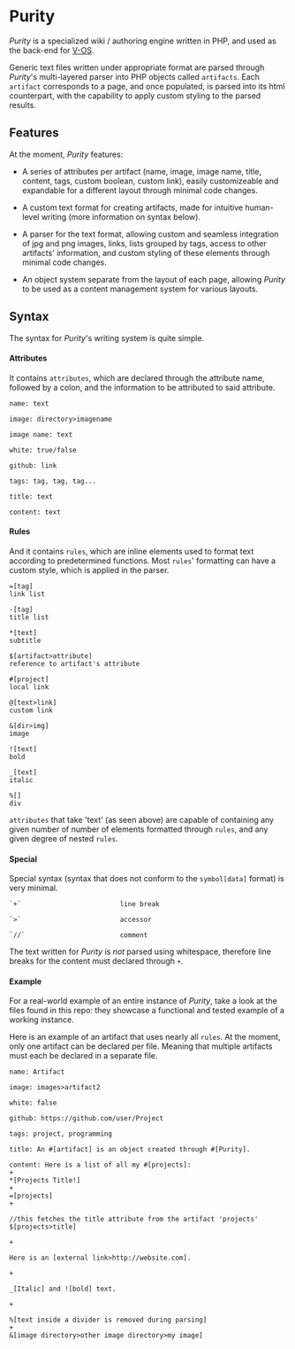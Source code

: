 # Purity

_Purity_ is a specialized wiki / authoring engine written in PHP, and used as the back-end for [V-OS](http://v-os.ca).

Generic text files written under appropriate format are parsed through _Purity_'s multi-layered parser into PHP objects called `artifacts`. Each `artifact` corresponds to a page, and once populated, is parsed into its html counterpart, with the capability to apply custom styling to the parsed results.

## Features

At the moment, _Purity_ features:

- A series of attributes per artifact (name, image, image name, title, content, tags, custom boolean, custom link), easily customizeable and expandable for a different layout through minimal code changes.

- A custom text format for creating artifacts, made for intuitive human-level writing (more information on syntax below).

- A parser for the text format, allowing custom and seamless integration of jpg and png images, links, lists grouped by tags, access to other artifacts' information, and custom styling of these elements through minimal code changes.

- An object system separate from the layout of each page, allowing _Purity_ to be used as a content management system for various layouts.

## Syntax

The syntax for _Purity_'s writing system is quite simple.

#### Attributes

It contains `attributes`, which are declared through the attribute name, followed by a colon, and the information to be attributed to said attribute.

```
name: text

image: directory>imagename

image name: text

white: true/false

github: link

tags: tag, tag, tag...

title: text

content: text
```

#### Rules

And it contains `rules`, which are inline elements used to format text according to predetermined functions. Most `rules`' formatting can have a custom style, which is applied in the parser.

```
=[tag]
link list

-[tag]
title list

*[text]
subtitle

$[artifact>attribute]
reference to artifact's attribute

#[project]
local link

@[text>link]
custom link

&[dir>img]
image

![text]
bold

_[text]
italic

%[]
div
```

`attributes` that take 'text' (as seen above) are capable of containing any given number of number of elements formatted through `rules`, and any given degree of nested `rules`.

#### Special

Special syntax (syntax that does not conform to the `symbol[data]` format) is very minimal.

```
`+`							line break

`>`							accessor

`//`						comment
```

The text written for _Purity_  is _not_ parsed using whitespace, therefore line breaks for the content must declared through `+`.

#### Example

For a real-world example of an entire instance of _Purity_, take a look at the files found in this repo: they showcase a functional and tested example of a working instance.

Here is an example of an artifact that uses nearly all `rules`. At the moment, only one artifact can be declared per file. Meaning that multiple artifacts must each be declared in a separate file.

```
name: Artifact

image: images>artifact2

white: false

github: https://github.com/user/Project

tags: project, programming

title: An #[artifact] is an object created through #[Purity].

content: Here is a list of all my #[projects]:
+
*[Projects Title!]
+
=[projects]
+

//this fetches the title attribute from the artifact 'projects'
$[projects>title]

+

Here is an [external link>http://website.com].

+

_[Italic] and ![bold] text.

+

%[text inside a divider is removed during parsing]
+
&[image directory>other image directory>my image]
```